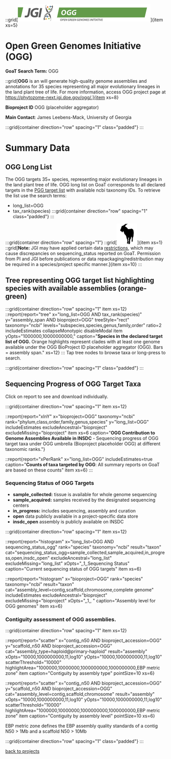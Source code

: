 
::grid[![GoaT](/static/images/ogg.png)]{item xs=5}
# Open Green Genomes Initiative (OGG)
**GoaT Search Term:** OGG

::grid[**OGG** is an will generate high-quality genome assemblies and annotations for 35 species representing all major evolutionary lineages in the land plant tree of life. For more information, access OGG project page at https://phytozome-next.jgi.doe.gov/ogg/.]{item xs=8}

**Bioproject ID** OGG (placeholder aggregator)

**Main Contact**: James Leebens-Mack, University of Georgia

:::grid{container direction="row" spacing="1" class="padded"}
:::

# Summary Data
## OGG Long List

The OGG targets 35+ species, representing major evolutionary lineages in the land plant tree of life.
OGG long list on GoaT corresponds to all declared targets in the [PGG target list](https://phytozome-next.jgi.doe.gov/ogg/) with available ncbi taxonomy IDs. To retrieve the list use the search terms:
- long_list=OGG 
- tax_rank(species)
:::grid{container direction="row" spacing="1" class="padded"}
:::

:::grid{container direction="row" spacing="1"}
::grid[![GoaT](/static/images/capra3.png)]{item xs=1}
::grid[**Note:** JGI may have applied certain data [restrictions](https://phytozome-next.jgi.doe.gov/ogg/), which may cause discrepancies on sequencing_status reported on GoaT. Permission from PI and JGI before publications or data repackaging/redistribution may be required in a species/project specific manner.]{item xs=10}
:::
## Tree representing OGG target list highlighting species with available assemblies (orange-green)

:::grid{container direction="row" spacing="1" item xs=12}
::report{report="tree" x="long_list=OGG AND tax_rank(species)" y="assembly_span AND bioproject=OGG" treeStyle="rect" taxonomy="ncbi" levels="subspecies,species,genus,family,order" ratio=2 includeEstimates collapseMonotypic disableModal item yOpts="1000000,10000000000," caption="**Species in the declared target list of OGG.** Orange highlights represent clades with at least one genome available under the OGG BioProject ID placeholder aggregator (OGG). Bars = assembly span." xs=12}
:::
Tap tree nodes to browse taxa or long-press to search.

:::grid{container direction="row" spacing="1" class="padded"}
:::

## Sequencing Progress of OGG Target Taxa

Click on report to see and download individually.

:::grid{container direction="row" spacing="1" item xs=12}

::report{report="xInY" x="bioproject=OGG" taxonomy="ncbi" rank="phylum,class,order,family,genus,species" y="long_list=OGG" includeEstimates excludeAncestral="bioproject" excludeMissing="bioproject" item xs=6 caption="**OGG Contribution to Genome Assemblies Available in INSDC**  - Sequencing progress of OGG target taxa under OGG umbrella (Bioproject placeholder OGG)  at different taxonomic ranks."}

::report{report="xPerRank" x="long_list=OGG" includeEstimates=true caption="**Counts of taxa targeted by OGG**: All summary reports on GoaT are based on these counts" item xs=6}
:::

### Sequencing Status of OGG Targets

* **sample_collected:** tissue is available for whole genome sequencing
* **sample_acquired:** samples received by the designated sequencing centers
* **in_progress:** includes sequencing, assembly and curation
* **open** data publicly available in a project-specific data store
* **insdc_open** assembly is publicly available on INSDC 

:::grid{container direction="row" spacing="1" item xs=12}

::report{report="histogram" x="long_list=OGG AND sequencing_status_ogg" rank="species" taxonomy="ncbi" result="taxon" cat="sequencing_status_ogg=sample_collected,sample_acquired,in_progress,open,insdc_open" excludeAncestral="long_list" excludeMissing="long_list" xOpts=",,1,,Sequencing Status" caption="Current sequencing status of OGG targets" item xs=6}

::report{report="histogram" x="bioproject=OGG" rank="species" taxonomy="ncbi" result="taxon" cat="assembly_level=contig,scaffold,chromosome,complete genome" includeEstimates excludeAncestral="bioproject" excludeMissing="bioproject" xOpts=",,1,, " caption="Assembly level for OGG genomes" item xs=6}

### Contiguity assessment of OGG assemblies. 

:::grid{container direction="row" spacing="1" item xs=12}

::report{report="scatter" x="contig_n50 AND bioproject_accession=OGG" y="scaffold_n50 AND bioproject_accession=OGG" cat="assembly_type=haploid@primary-haploid" result="assembly" xOpts="10000,1000000000,11,log10" yOpts="10000,1000000000,11,log10" scatterThreshold="10000" highlightArea="1000000,10000000,1000000000,1000000000,EBP metric zone" item caption="Contiguity by assembly type" pointSize=10 xs=6}

::report{report="scatter" x="contig_n50 AND bioproject_accession=OGG" y="scaffold_n50 AND bioproject_accession=OGG" cat="assembly_level=contig,scaffold,chromosome" result="assembly" xOpts="10000,1000000000,11,log10" yOpts="10000,1000000000,11,log10" scatterThreshold="10000" highlightArea="1000000,10000000,1000000000,1000000000,EBP metric zone" item caption="Contiguity by assembly level" pointSize=10 xs=6}

EBP metric zone defines the EBP assembly quality standards of a contig N50 > 1Mb and a scaffold N50 > 10Mb


:::grid{container direction="row" spacing="1" class="padded"}
:::


[back to projects](/projects)

